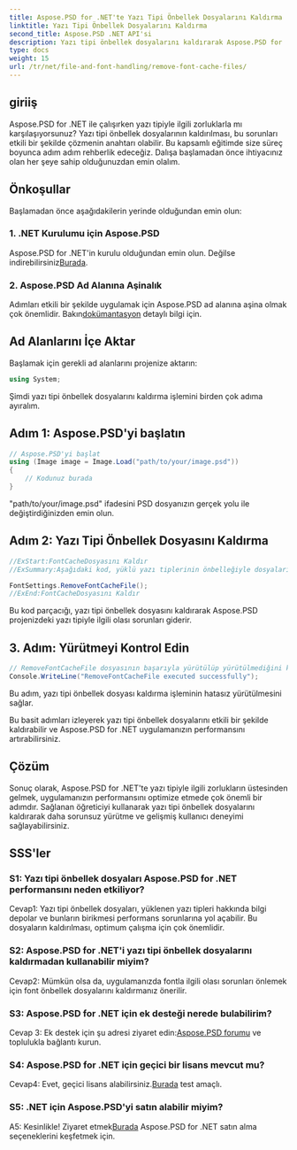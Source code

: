 ```yaml
---
title: Aspose.PSD for .NET'te Yazı Tipi Önbellek Dosyalarını Kaldırma
linktitle: Yazı Tipi Önbellek Dosyalarını Kaldırma
second_title: Aspose.PSD .NET API'si
description: Yazı tipi önbellek dosyalarını kaldırarak Aspose.PSD for .NET performansını optimize edin. Kusursuz uygulama için adım adım kılavuzumuzu izleyin.
type: docs
weight: 15
url: /tr/net/file-and-font-handling/remove-font-cache-files/
---
```

## giriiş

Aspose.PSD for .NET ile çalışırken yazı tipiyle ilgili zorluklarla mı karşılaşıyorsunuz? Yazı tipi önbellek dosyalarının kaldırılması, bu sorunları etkili bir şekilde çözmenin anahtarı olabilir. Bu kapsamlı eğitimde size süreç boyunca adım adım rehberlik edeceğiz. Dalışa başlamadan önce ihtiyacınız olan her şeye sahip olduğunuzdan emin olalım.

## Önkoşullar

Başlamadan önce aşağıdakilerin yerinde olduğundan emin olun:

### 1. .NET Kurulumu için Aspose.PSD

 Aspose.PSD for .NET'in kurulu olduğundan emin olun. Değilse indirebilirsiniz[Burada](https://releases.aspose.com/psd/net/).

### 2. Aspose.PSD Ad Alanına Aşinalık

 Adımları etkili bir şekilde uygulamak için Aspose.PSD ad alanına aşina olmak çok önemlidir. Bakın[dokümantasyon](https://reference.aspose.com/psd/net/) detaylı bilgi için.

## Ad Alanlarını İçe Aktar

Başlamak için gerekli ad alanlarını projenize aktarın:

```csharp
using System;
```

Şimdi yazı tipi önbellek dosyalarını kaldırma işlemini birden çok adıma ayıralım.

## Adım 1: Aspose.PSD'yi başlatın

```csharp
// Aspose.PSD'yi başlat
using (Image image = Image.Load("path/to/your/image.psd"))
{
    // Kodunuz burada
}
```

"path/to/your/image.psd" ifadesini PSD dosyanızın gerçek yolu ile değiştirdiğinizden emin olun.

## Adım 2: Yazı Tipi Önbellek Dosyasını Kaldırma

```csharp
//ExStart:FontCacheDosyasını Kaldır
//ExSummary:Aşağıdaki kod, yüklü yazı tiplerinin önbelleğiyle dosyaları kaldırmaya yönelik bir yöntemi gösterir.

FontSettings.RemoveFontCacheFile();
//ExEnd:FontCacheDosyasını Kaldır
```

Bu kod parçacığı, yazı tipi önbellek dosyasını kaldırarak Aspose.PSD projenizdeki yazı tipiyle ilgili olası sorunları giderir.

## 3. Adım: Yürütmeyi Kontrol Edin

```csharp
// RemoveFontCacheFile dosyasının başarıyla yürütülüp yürütülmediğini kontrol edin
Console.WriteLine("RemoveFontCacheFile executed successfully");
```

Bu adım, yazı tipi önbellek dosyası kaldırma işleminin hatasız yürütülmesini sağlar.

Bu basit adımları izleyerek yazı tipi önbellek dosyalarını etkili bir şekilde kaldırabilir ve Aspose.PSD for .NET uygulamanızın performansını artırabilirsiniz.

## Çözüm

Sonuç olarak, Aspose.PSD for .NET'te yazı tipiyle ilgili zorlukların üstesinden gelmek, uygulamanızın performansını optimize etmede çok önemli bir adımdır. Sağlanan öğreticiyi kullanarak yazı tipi önbellek dosyalarını kaldırarak daha sorunsuz yürütme ve gelişmiş kullanıcı deneyimi sağlayabilirsiniz.

## SSS'ler

### S1: Yazı tipi önbellek dosyaları Aspose.PSD for .NET performansını neden etkiliyor?

Cevap1: Yazı tipi önbellek dosyaları, yüklenen yazı tipleri hakkında bilgi depolar ve bunların birikmesi performans sorunlarına yol açabilir. Bu dosyaların kaldırılması, optimum çalışma için çok önemlidir.

### S2: Aspose.PSD for .NET'i yazı tipi önbellek dosyalarını kaldırmadan kullanabilir miyim?

Cevap2: Mümkün olsa da, uygulamanızda fontla ilgili olası sorunları önlemek için font önbellek dosyalarını kaldırmanız önerilir.

### S3: Aspose.PSD for .NET için ek desteği nerede bulabilirim?

 Cevap 3: Ek destek için şu adresi ziyaret edin:[Aspose.PSD forumu](https://forum.aspose.com/c/psd/34) ve toplulukla bağlantı kurun.

### S4: Aspose.PSD for .NET için geçici bir lisans mevcut mu?

 Cevap4: Evet, geçici lisans alabilirsiniz.[Burada](https://purchase.aspose.com/temporary-license/) test amaçlı.

### S5: .NET için Aspose.PSD'yi satın alabilir miyim?

 A5: Kesinlikle! Ziyaret etmek[Burada](https://purchase.aspose.com/buy) Aspose.PSD for .NET satın alma seçeneklerini keşfetmek için.